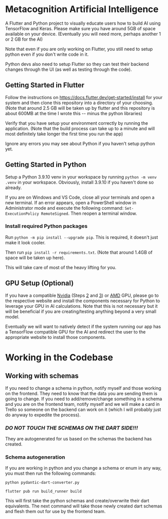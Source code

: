 # Metacognition Artificial Intelligence

A Flutter and Python project to visually educate users how to build AI using TensorFlow and Keras. Please make sure you have around 5GB of space available on your device. (Eventually you will need more, perhaps another 1 or 2 GB for the AI)

Note that even if you are only working on Flutter, you still need to setup python even if you don't write code in it.

Python devs also need to setup Flutter so they can test their backend changes through the UI (as well as testing through the code).

## Getting Started in Flutter

Follow the instructions on <https://docs.flutter.dev/get-started/install> for your system and then clone this repository into a directory of your choosing. (Note that around 2.5 GB will be taken up by flutter and this repository is about 600MB at the time I wrote this -- minus the python libraries)

Verify that you have setup your environment correctly by running the application. (Note that the build process can take up to a minute and will most definitely take longer the first time you run the app) 

Ignore any errors you may see about Python if you haven't setup python yet.

## Getting Started in Python

Setup a Python 3.9.10 venv in your workspace by running `python -m venv .venv` in your workspace. Obviously, install 3.9.10 if you haven't done so already.

If you are on Windows and VS Code, close all your terminals and open a new terminal. If an error appears, open a PowerShell window in Administrator mode and execute the following command: `Set-ExecutionPolicy RemoteSigned`. Then reopen a terminal window.

### Install required Python packages

Run `python -m pip install --upgrade pip`. This is required, it doesn't just make it look cooler.

Then run `pip install -r requirements.txt`. (Note that around 1.4GB of space will be taken up here).

This will take care of most of the heavy lifting for you.

## GPU Setup (Optional)

If you have a compatible [Nvidia](https://developer.nvidia.com/cuda-gpus) (Steps [2](https://developer.nvidia.com/cuda-toolkit-archive) and [3](https://developer.nvidia.com/rdp/cudnn-archive)) or [AMD](https://medium.com/analytics-vidhya/install-tensorflow-2-for-amd-gpus-87e8d7aeb812) GPU, please go to the respective website and install the components necessary for Python to leverage your GPU in AI calculations. Note that this is not necessary but it will be beneficial if you are creating/testing anything beyond a very small model.

Eventually we will want to natively detect if the system running our app has a TensorFlow compatible GPU for the AI and redirect the user to the appropriate website to install those components.

# Working in the Codebase

## Working with schemas

If you need to change a schema in python, notify myself and those working on the frontend. They need to know that the data you are sending them is going to change.
If you need to add/remove/change something in a schema and you are on the frontend team, notify myself and we will make a card in Trello so someone on the backend can work on it (which I will probably just do anyway to expedite the process). 

### **_DO NOT TOUCH THE SCHEMAS ON THE DART SIDE!!!_** 
They are autogenerated for us based on the schemas the backend has created.

### Schema autogeneration

If you are working in python and you change a schema or enum in any way, you must then run the following commands:

`python pydantic-dart-converter.py`

`flutter pub run build_runner build`

This will first take the python schemas and create/overwrite their dart equivalents. The next command will take those newly created dart schemas and flesh them out for use by the frontend team.
